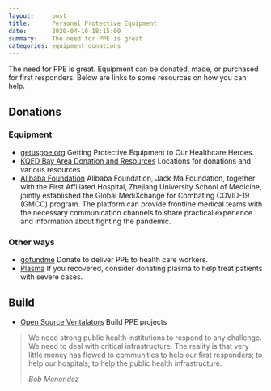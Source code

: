 ```yaml
---
layout:     post
title:      Personal Protective Equipment
date:       2020-04-10 18:15:00
summary:    The need for PPE is great
categories: equipment donations
---
```


The need for PPE is great.  Equipment can be donated, made, or purchased for first responders.  Below are links to some resources on how you can help.

## Donations

### Equipment
- [getusppe.org](https://getusppe.org) Getting Protective Equipment to Our Healthcare Heroes.
- [KQED Bay Area Donation and Resources](https://www.kqed.org/news/11807823/where-to-donate-n95-masks-and-other-medical-supplies-in-the-bay-area) Locations for donations and various resources
- [Alibaba Foundation](https://covid-19.alibabacloud.com/) Alibaba Foundation, Jack Ma Foundation, together with the First Affiliated Hospital, Zhejiang University School of Medicine, jointly established the Global MediXchange for Combating COVID-19 (GMCC) program. The platform can provide frontline medical teams with the necessary communication channels to share practical experience and information about fighting the pandemic. 

### Other ways
- [gofundme](https://www.gofundme.com/f/human-kind-now?utm_medium=copy_link&utm_source=customer&utm_campaign=p_lico+share-sheet) Donate to deliver PPE to health care workers.
- [Plasma](https://www.redcrossblood.org/donate-blood/dlp/plasma-donations-from-recovered-covid-19-patients.html) If you recovered, consider donating plasma to help treat patients with severe cases.


## Build
- [Open Source Ventalators](https://docs.google.com/spreadsheets/d/e/2PACX-1vTYAfldxoIiO46VAWH1NlhrwFBn9mguqS2bh1spnLEu4AVVN1cj1vaEm6vOp5Z6UnaAbUwd8dslCXdM/pubhtml?fbclid=IwAR3G7qJK3ED4qki_nhByL8bM9360TankvN2iPy9YwkU9D3sJHbTBT0ZNSrc#) Build PPE projects

<blockquote>
  <p>
We need strong public health institutions to respond to any challenge. We need to deal with critical infrastructure. The reality is that very little money has flowed to communities to help our first responders; to help our hospitals; to help the public health infrastructure.
  </p>
  <footer><cite title="Bob Menendez">Bob Menendez</cite></footer>
</blockquote>
